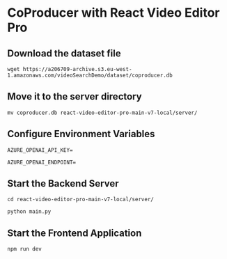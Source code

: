 # CoProducer with React Video Editor Pro
## Download the dataset file
```wget https://a206709-archive.s3.eu-west-1.amazonaws.com/videoSearchDemo/dataset/coproducer.db```

## Move it to the server directory
```mv coproducer.db react-video-editor-pro-main-v7-local/server/```

## Configure Environment Variables
```AZURE_OPENAI_API_KEY= ```

```AZURE_OPENAI_ENDPOINT= ```

## Start the Backend Server
```cd react-video-editor-pro-main-v7-local/server/```

```python main.py```

## Start the Frontend Application
```npm run dev```

